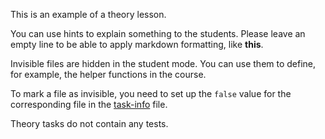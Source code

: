 This is an example of a theory lesson.

<div class="hint" title="What is the difference between visible and invisible files?">
  
You can use hints to explain something to the students. 
Please leave an empty line to be able to apply markdown formatting, like **this**.

Invisible files are hidden in the student mode. 
You can use them to define, for example, the helper functions in the course.

To mark a file as invisible, you need to set up the `false` value for the corresponding file in the [task-info](./task-info.yaml) file.
</div>

Theory tasks do not contain any tests.
